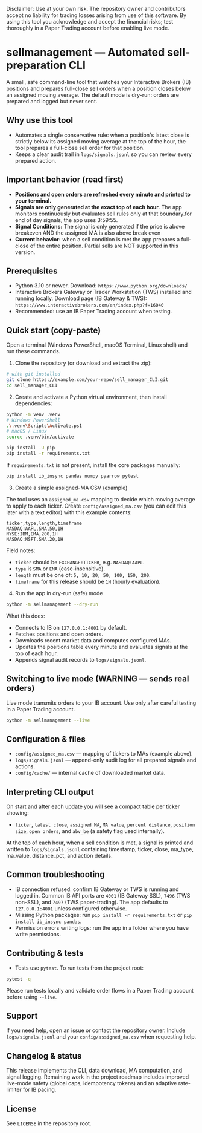 Disclaimer: Use at your own risk. The repository owner and contributors accept no liability for trading losses arising from use of this software. By using this tool you acknowledge and accept the financial risks; test thoroughly in a Paper Trading account before enabling live mode.

# sellmanagement — Automated sell-preparation CLI

A small, safe command-line tool that watches your Interactive Brokers (IB) positions and prepares full-close sell orders when a position closes below an assigned moving average. The default mode is dry-run: orders are prepared and logged but never sent.

Why use this tool
-----------------
- Automates a single conservative rule: when a position's latest close is strictly below its assigned moving average at the top of the hour, the tool prepares a full-close sell order for that position.
- Keeps a clear audit trail in `logs/signals.jsonl` so you can review every prepared action.

Important behavior (read first)
--------------------------------
- **Positions and open orders are refreshed every minute and printed to your terminal.**
- **Signals are only generated at the exact top of each hour.** The app monitors continuously but evaluates sell rules only at that boundary.for end of day signals, the app uses 3:59:55. 
- **Signal Conditions:** The signal is only generated if the price is above  breakeven AND the assigned MA is also above break even
- **Current behavior:** when a sell condition is met the app prepares a full-close of the entire position. Partial sells are NOT supported in this version.

Prerequisites
-------------
- Python 3.10 or newer. Download: `https://www.python.org/downloads/`
- Interactive Brokers Gateway or Trader Workstation (TWS) installed and running locally. Download page (IB Gateway & TWS): `https://www.interactivebrokers.com/en/index.php?f=16040`
- Recommended: use an IB Paper Trading account when testing.

Quick start (copy-paste)
------------------------
Open a terminal (Windows PowerShell, macOS Terminal, Linux shell) and run these commands.

1) Clone the repository (or download and extract the zip):

```bash
# with git installed
git clone https://example.com/your-repo/sell_manager_CLI.git
cd sell_manager_CLI
```

2) Create and activate a Python virtual environment, then install dependencies:

```bash
python -m venv .venv
# Windows PowerShell
.\.venv\Scripts\Activate.ps1
# macOS / Linux
source .venv/bin/activate

pip install -U pip
pip install -r requirements.txt
```

If `requirements.txt` is not present, install the core packages manually:

```bash
pip install ib_insync pandas numpy pyarrow pytest
```

3) Create a simple assigned-MA CSV (example)

The tool uses an `assigned_ma.csv` mapping to decide which moving average to apply to each ticker. Create `config/assigned_ma.csv` (you can edit this later with a text editor) with this example contents:

```csv
ticker,type,length,timeframe
NASDAQ:AAPL,SMA,50,1H
NYSE:IBM,EMA,200,1H
NASDAQ:MSFT,SMA,20,1H
```

Field notes:
- `ticker` should be `EXCHANGE:TICKER`, e.g. `NASDAQ:AAPL`.
- `type` is `SMA` or `EMA` (case-insensitive).
- `length` must be one of: `5, 10, 20, 50, 100, 150, 200`.
- `timeframe` for this release should be `1H` (hourly evaluation).

4) Run the app in dry-run (safe) mode

```bash
python -m sellmanagement --dry-run
```

What this does:
- Connects to IB on `127.0.0.1:4001` by default.
- Fetches positions and open orders.
- Downloads recent market data and computes configured MAs.
- Updates the positions table every minute and evaluates signals at the top of each hour.
- Appends signal audit records to `logs/signals.jsonl`.

Switching to live mode (WARNING — sends real orders)
---------------------------------------------------
Live mode transmits orders to your IB account. Use only after careful testing in a Paper Trading account.

```bash
python -m sellmanagement --live
```

Configuration & files
---------------------
- `config/assigned_ma.csv` — mapping of tickers to MAs (example above).
- `logs/signals.jsonl` — append-only audit log for all prepared signals and actions.
- `config/cache/` — internal cache of downloaded market data.

Interpreting CLI output
----------------------
On start and after each update you will see a compact table per ticker showing:
- `ticker`, `latest close`, `assigned MA`, `MA value`, `percent distance`, `position size`, `open orders`, and `abv_be` (a safety flag used internally).

At the top of each hour, when a sell condition is met, a signal is printed and written to `logs/signals.jsonl` containing timestamp, ticker, close, ma_type, ma_value, distance_pct, and action details.

Common troubleshooting
----------------------
- IB connection refused: confirm IB Gateway or TWS is running and logged in. Common IB API ports are `4001` (IB Gateway SSL), `7496` (TWS non-SSL), and `7497` (TWS paper-trading). The app defaults to `127.0.0.1:4001` unless configured otherwise.
- Missing Python packages: run `pip install -r requirements.txt` or `pip install ib_insync pandas`.
- Permission errors writing logs: run the app in a folder where you have write permissions.

Contributing & tests
--------------------
- Tests use `pytest`. To run tests from the project root:

```bash
pytest -q
```

Please run tests locally and validate order flows in a Paper Trading account before using `--live`.

Support
-------
If you need help, open an issue or contact the repository owner. Include `logs/signals.jsonl` and your `config/assigned_ma.csv` when requesting help.

Changelog & status
------------------
This release implements the CLI, data download, MA computation, and signal logging. Remaining work in the project roadmap includes improved live-mode safety (global caps, idempotency tokens) and an adaptive rate-limiter for IB pacing.

License
-------
See `LICENSE` in the repository root.

